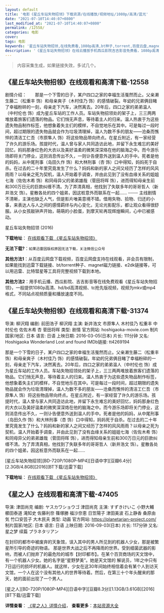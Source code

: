 ```yaml
---
layout: default
title: '电影《星丘车站失物招领》下载资源/在线播放/视频地址/1080p/高清/蓝光'
date: "2021-07-10T14:40:07+0800"
last_modified_at: "2021-07-10T14:40:07+0800"
permalink: /12558/
categories: 电影
cover:
tags: 电影
keywords: '星丘车站失物招领,在线免费看,1080p高清,bt种子,torrent,百度云盘,magnet,磁力链,迅雷下载资源'
description: '《星丘车站失物招领》在线云播放手机西瓜影院吉吉影音免费看，1080p高清bd/hd未删减完整版和tc抢先枪版，mkv/mp4格式，附带bt/torrent种子、magnet/磁力链、百度云盘、网盘资源迅雷下载链接'
---
```


>内容采集生成，如果链接失效，多试几个。


## 《星丘车站失物招领》在线观看和高清下载-12558

剧情介绍：　　那是一个下雪的日子，某户四口之家的幸福生活戛然而止。父亲濑生藤二（松重丰 饰）和母亲爽子（木村佳乃 饰）的感情破裂。年幼的兄弟俩目睹了幸福粉碎的一刻，母亲走下汽车，决然离去。20年后，四口之家的弟弟温人（中村伦也 饰）成为星丘车站的工作人员。车站失物招领处的架子上，三三两两堆放着旅客们遗落的物品。它们悄无声息，等待着主人的归来。温人热衷于为这些遗失物品制作标签，他想象着失主们的模样，不自觉地乐在其中。可是每过一段时间，超过期限的遗失物品就会作为垃圾清理掉，温人为数不多的朋友——沧桑而憔悴的清洁工仁吾（市原隼人 饰）将这些物品带向终点。在星丘附近，有一家经营了许久的游乐场。孩提时代，温人曾与家人共同造访此地，并留下永生难忘的美好回忆，妈妈那身红色的大衣以及美好温柔的微笑深深烙在他的脑海之中。而今游乐场即将关门停业，这则消息传出不久，一则讣告便意外送到温人的手中。死者是他的妈妈，从中尾刑事（岛田久作 饰）和大林刑事（杏 饰）口中得知，妈妈死于自杀。在过去的二十年里究竟发生了什么？妈妈和新的家人之间又经历了怎样的风风雨雨？以母亲之死为契机，温人开始着手调查，并由此见到了没有血缘关系的姐姐七海（佐佐木希 饰）和同母异父的弟弟雄哉（菅田将晖 饰），进而得知母亲生前和300万日元的巨款纠缠不清。为了弄清真相，他找到了失联多年的哥哥哲人（新井浩文 饰）。星散各处的四个姐弟，因这桩意外而联系在一起……  ----- 主线剧情不清晰，主演也缺乏人气，但是影片唯美意境不错。借用失物、拾物、归还的小事，来表达人与人之间的感情羁绊与内心变化，无论光影配乐，都让观众看得很舒服。从小女孩敲钟声开始，萌萌的小脸蛋，到摩天轮再现辉煌瞬间，心中已被感动。


星丘车站失物招领 (2016)

**下载地址**： [在线观看下载 《星丘车站失物招领》](https://www.btbtdy.me/btdy/dy6798.html) 


**无法下载?**：`如果迅雷因版权原因无法下载，关注微信公众号 `

**其他方法1**：从百度云网盘下载视频，百度云网盘支持在线观看，非会员有限制，如果能找到迅雷下载链接、bt/torrent种子、magnet磁力链接、e2dk链接等，可以用迅雷、比特彗星等工具将完整视频下载到本地。

**其他方法2**：用手机云播、西瓜影院、吉吉影音等在线免费观看《星丘车站失物招领》，一般提供1080p高清、hd/bd高清视频、tc抢先版视频，视频为mkv或mp4格式，不同站点视频质量和播放速度不同。


## 《星丘车站失物招领》在线观看和高清下载-31374

导演: 柳沢翔 编剧: 前田浩子 柳沢翔 主演: 新井浩文 市原隼人 木村佳乃 松重丰 中村伦也 佐佐木希 杏 菅田将晖 类型: 剧情 官方网站: hoshigaoka-movie.com 制片国家/地区: 日本 语言: 日语 上映日期: 2016-03-05(日本) 片长: 111分钟 又名: Hoshigaoka Wonderland Lost and found IMDb链接: tt4269194

那是一个下雪的日子，某户四口之家的幸福生活戛然而止。父亲濑生藤二（松重丰 饰）和母亲爽子（木村佳乃 饰）的感情破裂。年幼的兄弟俩目睹了幸福粉碎的一刻，母亲走下汽车，决然离去。20年后，四口之家的弟弟温人（中村伦也 饰）成为星丘车站的工作人员。车站失物招领处的架子上，三三两两堆放着旅客们遗落的物品。它们悄无声息，等待着主人的归来。温人热衷于为这些遗失物品制作标签，他想象着失主们的模样，不自觉地乐在其中。可是每过一段时间，超过期限的遗失物品就会作为垃圾清理掉，温人为数不多的朋友——沧桑而憔悴的清洁工仁吾（市原隼人 饰）将这些物品带向终点。在星丘附近，有一家经营了许久的游乐场。孩提时代，温人曾与家人共同造访此地，并留下永生难忘的美好回忆，妈妈那身红色的大衣以及美好温柔的微笑深深烙在他的脑海之中。而今游乐场即将关门停业，这则消息传出不久，一则讣告便意外送到温人的手中。死者是他的妈妈，从中尾刑事（岛田久作 饰）和大林刑事（杏 饰）口中得知，妈妈死于自杀。在过去的二十年里究竟发生了什么？妈妈和新的家人之间又经历了怎样的风风雨雨？以母亲之死为契机，温人开始着手调查，并由此见到了没有血缘关系的姐姐七海（佐佐木希 饰）和同母异父的弟弟雄哉（菅田将晖 饰），进而得知母亲生前和300万日元的巨款纠缠不清。为了弄清真相，他找到了失联多年的哥哥哲人（新井浩文 饰）。星散各处的四个姐弟，因这桩意外而联系在一起……


[星丘车站失物招领][BD-720P/1080P-MP4][日语中字][豆瓣6.4分][2.3GB/4.8GB][2016][BT下载/迅雷下载]

**下载地址**： [在线观看下载 《星丘车站失物招领》](https://www.btdx8.com/torrent/lost_and_found_2016.html) 


## 《星之人》在线观看和高清下载-47405

导演: 津田尚克 编剧: ヤスカワショウゴ 津田尚克 主演: すずきけいこ 小野大輔 櫛田泰道 滝知史 佐藤利奈 篠塚勝 福沙奈恵 日笠陽子 津田美波 石上静香 桑原由気 竹口安芸子 大木民夫 类型: 动画 官方网站: https://planetarian-project.com/ 制片国家/地区: 日本 语言: 日语 上映日期: 2016-09-03(日本) 片长: 117分钟 又名: 星之梦 续篇 プラネタリアン

在封印的都市中被废弃的天象馆，误入其中的男人所见到的机器人少女，那是被繁星所引导的奇迹的物语。 那是世界大战之后不再降雨的世界。受到细菌武器的影响，而被人们抛弃了的最危险的城市【封印都市】。在某个百货商场的天文馆中，有一个机器人少女。她的名字是“星野梦美”。她是天文馆的 解说员，1年之中只有7日运行的损坏的机器人。就这样，少女在这30年间始终相信着会有某个人到访天文馆，一个人在这个没有其他人的世界等待着。然后，在第三十个年头醒来的那天，她的面前出现了一个男人。


[星之人][BD-720P/1080P-MP4][日语中字][豆瓣8.3分][1.13GB/3.61GB][2016][BT下载/迅雷下载]

**详情查看**： [《星之人》详情介绍](/movie/47405/)， **查看更多**：[本站资源大全](/movie/t/all/)

